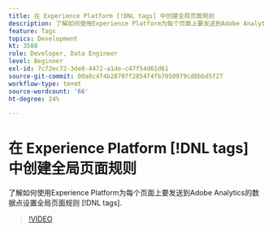 ```yaml
---
title: 在 Experience Platform [!DNL tags] 中创建全局页面规则
description: 了解如何使用Experience Platform为每个页面上要发送到Adobe Analytics的数据点设置全局页面规则 [!DNL tags].
feature: Tags
topics: Development
kt: 3588
role: Developer, Data Engineer
level: Beginner
exl-id: 7c72ec72-3de8-4472-a1de-c47f54d61d61
source-git-commit: 00a8c4f4b28707f2854f4fb7050979cd8bbd5f27
workflow-type: tm+mt
source-wordcount: '66'
ht-degree: 24%

---
```


# 在 Experience Platform [!DNL tags] 中创建全局页面规则

了解如何使用Experience Platform为每个页面上要发送到Adobe Analytics的数据点设置全局页面规则 [!DNL tags].

>[!VIDEO](https://video.tv.adobe.com/v/28769/?quality=12&learn=on)
